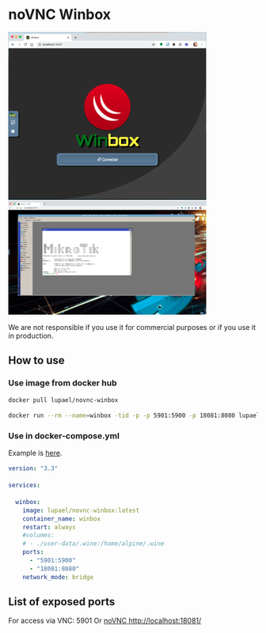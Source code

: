 # noVNC Winbox



<img src="https://raw.githubusercontent.com/lupael/docker-winbox/main/screenshot/novnc-winbox-01.png" width="400" /><img src="https://raw.githubusercontent.com/lupael/docker-winbox/main/screenshot/novnc-winbox-02.png" width="400" />

We are not responsible if you use it for commercial purposes or if you use it in production.

## How to use


### Use image from docker hub

```bash
docker pull lupael/novnc-winbox
```

```bash
docker run --rm --name=winbox -tid -p -p 5901:5900 -p 18081:8080 lupael/novnc-winbox:latest
```


### Use in docker-compose.yml

Example is [here](docker-compose.yml).

```yml
version: "3.3"

services:

  winbox:
    image: lupael/novnc-winbox:latest
    container_name: winbox
    restart: always
    #volumes:
    # - ./user-data/.wine:/home/alpine/.wine
    ports:
      - "5901:5900"
      - "18081:8080"
    network_mode: bridge
```

## List of exposed ports

For access via VNC: 5901 Or [noVNC http://localhost:18081/](http://localhost:18081/)



